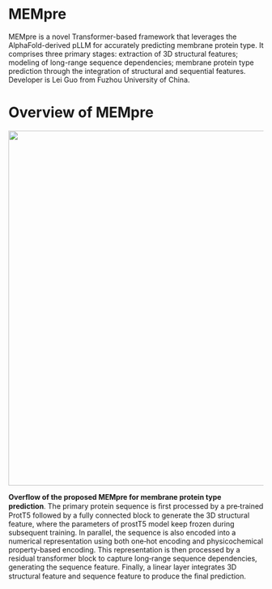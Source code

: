 # MEMpre
MEMpre is a novel Transformer-based framework that leverages the AlphaFold-derived pLLM for accurately predicting membrane protein type. It comprises three primary stages:  extraction of 3D structural features; modeling of long-range sequence dependencies; membrane protein type prediction through the integration of structural and sequential features. Developer is Lei Guo from Fuzhou University of China.

# Overview of MEMpre
<div align=center>
<img src="https://github.com/user-attachments/assets/cd3765db-f39d-4e35-b2a8-cfb10026c203" width="600" height="700" /><br/>
</div>

__Overflow of the proposed MEMpre for membrane protein type prediction__. The primary protein sequence is ﬁrst processed by a pre‐trained ProtT5 followed by a fully connected block to generate the 3D structural feature, where the parameters of prostT5 model keep frozen during subsequent training. In parallel, the sequence is also encoded into a numerical representation using both one‐hot encoding and physicochemical property‐based encoding. This representation is then processed by a residual transformer block to capture long‐range sequence dependencies, generating the sequence feature. Finally, a linear layer integrates 3D structural feature and sequence feature to produce the ﬁnal prediction. 

